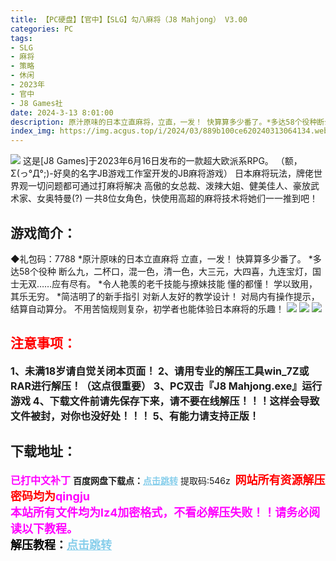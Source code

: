 ```yaml
---
title: 【PC硬盘】【官中】【SLG】勾八麻将（J8 Mahjong） V3.00
categories: PC
tags:
- SLG
- 麻将
- 策略
- 休闲
- 2023年
- 官中
- J8 Games社
date: 2024-3-13 8:01:00
description: 原汁原味的日本立直麻将，立直，一发！ 快算算多少番了。*多达58个役种断么九，二杯口，混一色，清一色，大三元，大四喜，九连宝灯，国士无双……应有尽有。*令人艳羡的老千技能与撩妹技能，懂的都懂！ 学以致用，其乐无穷。*简洁明了的新手指引
index_img: https://img.acgus.top/i/2024/03/889b100ce620240313064134.webp
---
```

![](https://img.acgus.top/i/2024/03/889b100ce620240313064134.webp)
这是[J8 Games]于2023年6月16日发布的一款超大欧派系RPG。
（额，Σ(っ°Д°;)-好臭的名字JB游戏工作室开发的JB麻将游戏）
日本麻将玩法，牌佬世界观一切问题都可通过打麻将解决
高傲的女总裁、泼辣大姐、健美佳人、豪放武术家、女奥特曼(?)
一共8位女角色，快使用高超的麻将技术将她们一一推到吧！

## 游戏简介：
◆礼包码：7788
*原汁原味的日本立直麻将
立直，一发！ 快算算多少番了。
*多达58个役种
断么九，二杯口，混一色，清一色，大三元，大四喜，九连宝灯，国士无双……应有尽有。
*令人艳羡的老千技能与撩妹技能
懂的都懂！ 学以致用，其乐无穷。
*简洁明了的新手指引
对新人友好的教学设计！ 对局内有操作提示，结算自动算分。 不用苦恼规则复杂，初学者也能体验日本麻将的乐趣！
![](https://img.acgus.top/i/2024/03/66ea49fe8d20240313064139.webp)
![](https://img.acgus.top/i/2024/03/8b0cccd72320240313064137.webp)
![](https://img.acgus.top/i/2024/03/c6fa7f142c20240313064136.webp)







## <font color=#FF0000 >注意事项：</font>
<font size=3><b>1、未满18岁请自觉关闭本页面！
2、请用专业的解压工具win_7Z或RAR进行解压！（这点很重要）
3、PC双击『J8 Mahjong.exe』运行游戏
4、下载文件前请先保存下来，请不要在线解压！！！这样会导致文件被封，对你也没好处！！！
5、有能力请支持正版！</b></font>

## 下载地址：
<font color=#FF00FF size=3><b>已打中文补丁</b></font>
<b>百度网盘下载点：</b><a href="https://pan.baidu.com/s/1cIgMmAg7RXyctV9X8fQvWA?pwd=546z" style="color: #87CEEB;"><b>点击跳转</b></a> 提取码:546z
<a style="padding: 0" href="https://post.qingju.org/AD/"><img style="max-width:100%" src="https://img.acgus.top/i/2024/07/478f689b8021d8d499ab43d21acf137a.gif" alt=""></a>
<b><font color=#FF0000 size=4>网站所有资源解压密码均为</b></font><b><font color=#FF00FF size=4>qingju</font><font color=#FF0000 ></font></b><br><b><font color=#FF00FF size=4>本站所有文件均为lz4加密格式，不看必解压失败！！请务必阅读以下教程。</b></font><br><b><font color=#000 size=4>解压教程：</b><a href="https://post.qingju.org/tutorial/000/" style="color: #87CEEB;"><b>点击跳转</b></a>